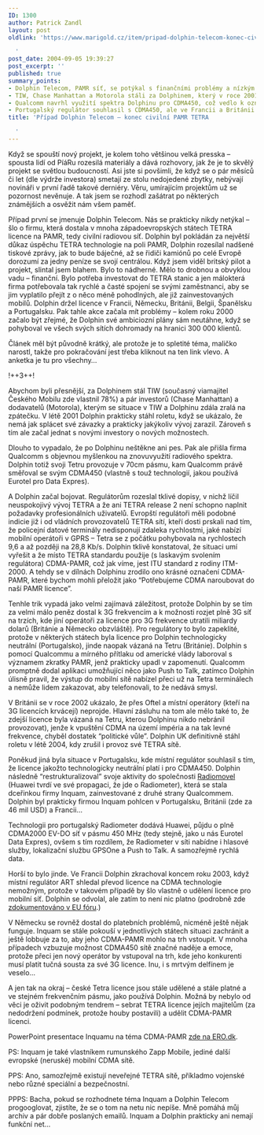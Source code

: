 ```yaml
---
ID: 1300
author: Patrick Zandl
layout: post
oldlink: 'https://www.marigold.cz/item/pripad-dolphin-telecom-konec-civilni-pamr-tetra

  '
post_date: 2004-09-05 19:39:27
post_excerpt: ''
published: true
summary_points:
- Dolphin Telecom, PAMR síť, se potýkal s finančními problémy a nízkým zájmem.
- TIW, Chase Manhattan a Motorola stáli za Dolphinem, který v roce 2001 zastavil vývoj.
- Qualcomm navrhl využití spektra Dolphinu pro CDMA450, což vedlo k označení CDMA-PAMR.
- Portugalský regulátor souhlasil s CDMA450, ale ve Francii a Británii Dolphin neuspěl.
title: 'Případ Dolphin Telecom – konec civilní PAMR TETRA

  '
---
```


<p>
Když se spouští nový projekt, je kolem toho většinou velká presska – spousta lidí od PíáRu rozesilá materiály a dává rozhovory, jak že je to skvělý projekt se světlou budoucností. Asi jste si povšimli, že když se o pár měsíců či let (dle výdrže investora) smetají ze stolu nedojedené zbytky, nebývají novináři v první řadě takové derniéry. Věru, umírajícím projektům už se pozornost nevěnuje. A tak jsem se rozhodl zašátrat po některých známějších a osvěžit nám všem paměť. </p>

<p>
Případ první se jmenuje Dolphin Telecom. Nás se prakticky nikdy netýkal – šlo o firmu, která dostala v mnoha západoevropských státech TETRA licence na PAMR, tedy civilní radiovou síť. Dolphin byl pokládán za největší důkaz úspěchu TETRA technologie na poli PAMR, Dolphin rozesílal nadšené tiskové zprávy, jak to bude báječné, až se řidiči kamiónů po celé Evropě dorozumí za jedny peníze  se svojí centrálou. Když jsem viděl britský pilot a projekt, slintal jsem blahem. Bylo to nádherné. Mělo to drobnou a obvyklou vadu – finanční. Bylo potřeba investovat do TETRA stanic a jen málokterá firma potřebovala tak rychlé a časté spojení se svými zaměstnanci, aby se jim vyplatilo přejít z o něco méně pohodlných, ale již zainvestovaných mobilů. Dolphin držel licence v Francii, Německu, Británii, Belgii, Španělsku a Portugalsku. Pak tahle akce začala mít problémy – kolem roku 2000 začalo být zřejmé, že Dolphin své ambiciozní plány sám neutáhne, když se pohyboval ve všech svých sítích dohromady na hranici 300 000 klientů. </p>

<p>
Článek měl být původně krátký, ale protože je to spletité téma, maličko narostl, takže pro pokračování jest třeba kliknout na ten link vlevo. A anketka je tu pro všechny&#8230;
</p>

!++3++!
</p>

<!--more--><p>
Abychom byli přesnější, za Dolphinem stál TIW (současný viamajitel Českého Mobilu zde vlastnil 78%) a pár investorů (Chase Manhattan) a dodavatelů (Motorola), kterým se situace v TIW a Dolphinu zdála zralá na zpátečku. V létě 2001 Dolphin prakticky stáhl roletu, když se ukázalo, že nemá jak splácet své závazky a prakticky jakýkoliv vývoj zarazil. Zároveň s tím ale začal jednat s novými investory o nových možnostech.</p>

<p>
Dlouho to vypadalo, že po Dolphinu neštěkne ani pes. Pak ale přišla firma Qualcomm s objevnou myšlenkou na znovuvyužití radiového spektra. Dolphin totiž svoji Tetru provozuje v 70cm pásmu, kam Qualcomm právě směřoval se svým CDMA450 (vlastně s touž technologií, jakou používá Eurotel pro Data Expres).</p>

<p>
A Dolphin začal bojovat. Regulátorům rozeslal tklivé dopisy, v nichž líčil neuspokojivý vývoj TETRA a že ani TETRA release 2 není schopno naplnit požadavky profesionálních uživatelů. Evropští regulátoři měli podobné indicie již i od vládních provozovatelů TETRA sítí, kteří dosti prskali nad tím, že policejní datové terminály nedisponují zdaleka rychlostmi, jaké nabízí mobilní operátoři v GPRS – Tetra se z počátku pohybovala na rychlostech 9,6 a až později na 28,8 Kb/s. Dolphin tklivě konstatoval, že situaci umí vyřešit a že místo TETRA standardu použije (s laskavým svolením regulátora) CDMA-PAMR, což jak víme, jest ITU standard z rodiny ITM-2000. A tehdy se v dílnách Dolphinu zrodilo ono krásné označení CDMA-PAMR, které bychom mohli přeložit jako &#8220;Potřebujeme CDMA naroubovat do naší PAMR licence&#8221;.</p>

<p>
Tenhle trik vypadá jako velmi zajímavá záležitost, protože Dolphin by se tím za velmi málo peněz dostal k 3G frekvencím a k možnosti rozjet plně 3G síť na trzích, kde jiní operátoři za licence pro 3G frekvence utratili miliardy dolarů (Británie a Německo obzvláště). Pro regulátory to bylo zapeklité, protože v některých státech byla licence pro Dolphin technologicky neutrální (Portugalsko), jinde naopak vázaná na Tetru (Británie). Dolphin s pomocí Qualcommu a mírného přítlaku od americké vlády laboroval s významem zkratky PAMR, jenž prakticky upadl v zapomenutí. Qualcomm promptně dodal aplikaci umožňující něco jako Push to Talk, zatímco Dolphin úlisně pravil, že výstup do mobilní sítě nabízel přeci už na Tetra terminálech a nemůže lidem zakazovat, aby telefonovali, to že nedává smysl. </p>

<p>
V Británii se v roce 2002 ukázalo, že přes Oftel a místní operátory (kteří na 3G licencích krvácejí) neprojde. Hlavní zásluhu na tom ale mělo také to, že zdejší licence byla vázaná na Tetru, kterou Dolphinu nikdo nebránil provozovat), jenže k vpuštění CDMA na území impéria a na tak levné frekvence, chyběl dostatek &#8220;politické vůle&#8221;. Dolphin UK definitivně stáhl roletu v létě 2004, kdy zrušil i provoz své TETRA sítě. </p>

<p>
Poněkud jiná byla situace v Portugalsku, kde místní regulátor souhlasil s tím, že licence jakožto technologicky neutrální platí i pro CDMA450. Dolphin následně &#8220;restrukturalizoval&#8221; svoje aktivity do společnosti <a href="http://www.radiomovel.pt/">Radiomovel</a> (Huawei tvrdí ve své propagaci, že jde o Radiometer), která se stala dceřinkou firmy Inquam, zainvestované z druhé strany Qualcommem. Dolphin byl prakticky firmou Inquam pohlcen v Portugalsku, Británii (zde za 46 mil USD) a Francii…</p>

<p>
Technologii pro portugalský Radiometer dodává Huawei, půjdu o plně CDMA2000 EV-DO síť v pásmu 450 MHz (tedy stejně, jako u nás Eurotel Data Expres), ovšem s tím rozdílem, že Radiometer v síti nabídne i hlasové služby, lokalizační službu GPSOne a Push to Talk. A samozřejmě rychlá data. </p>

<p>
Horší to bylo jinde. Ve Francii Dolphin zkrachoval koncem roku 2003, když místní regulátor ART shledal převod licence na CDMA technologie nemožným, protože v takovém případě by šlo vlastně o udělení licence pro mobilní síť. Dolphin se odvolal, ale zatím to není nic platno (podrobně zde <a href="http://forum.europa.eu.int/Public/irc/infso/cocom1/library?l=/publicsdocuments2004/cocom04-47_rscom04-14/_EN_1.0_&amp;a=d">zdokumentováno v EU fóru</a>.)  </p>

<p>
V Německu se rovněž dostal do platebních problémů, nicméně ještě nějak funguje. Inquam se stále pokouší v jednotlivých státech situaci zachránit a ještě lobbuje za to, aby jeho CDMA-PAMR mohlo na trh vstoupit. V mnoha případech vzbuzuje možnost CDMA450 sítě značné naděje a emoce, protože přeci jen nový operátor by vstupoval na trh, kde jeho konkurenti musí platit tučná sousta za své 3G licence. Inu, i s mrtvým delfínem je veselo…</p>

<p>
A jen tak na okraj – české Tetra licence jsou stále udělené a stále platné a ve stejném frekvenčním pásmu, jako používá Dolphin. Možná by nebylo od věci je oživit podobným tendrem – sebrat TETRA licence jejích majitelům (za nedodržení podmínek, protože houby postavili) a udělit CDMA-PAMR licenci. </p>

<p>
PowerPoint presentace Inquamu na téma CDMA-PAMR <a href="http://www.ero.dk/53546576-F16F-4AF8-A516-38972560C45F">zde na ERO.dk</a>.</p>

<p>
PS: Inquam je také vlastníkem rumunského Zapp Mobile, jediné další evropské (neruské) mobilní CDMA sítě. </p>

<p>
PPS: Ano, samozřejmě existují neveřejné TETRA sítě, příkladmo vojenské nebo různé speciální a bezpečnostní. </p>

<p>
PPPS: Bacha, pokud se rozhodnete téma Inquam a Dolphin Telecom progooglovat, zjistíte, že se o tom na netu nic nepíše. Mně pomáhá můj archiv a pár dobře poslaných emailů. Inquam a Dolphin prakticky ani nemají funkční net&#8230;
</p>

	
</p>